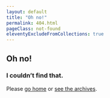 ```yaml
---
layout: default
title: "Oh no!"
permalink: 404.html
pageClass: not-found
eleventyExcludeFromCollections: true
---
```


## Oh no!

### I couldn&#8217;t find that.

Please [go home](/) or [see the archives](/archive).
